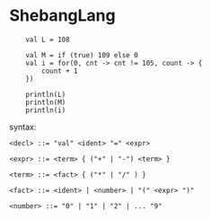# ShebangLang

```
    val L = 108

    val M = if (true) 109 else 0
    val i = for(0, cnt -> cnt != 105, count -> {
        count + 1
    }) 
    
    println(L)
    println(M)
    println(i)

```

syntax:

    <decl> ::= "val" <ident> "=" <expr>
    
    <expr> ::= <term> { ("+" | "-") <term> }
    
    <term> ::= <fact> { ("*" | "/" ) }
    
    <fact> ::= <ident> | <number> | "(" <expr> ")"
    
    <number> ::= "0" | "1" | "2" | ... "9"
